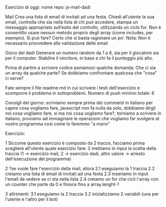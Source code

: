 Esercizio di oggi:
nome repo: js-mail-dadi

Mail
Crea una lista di email di invitati ad una festa.
Chiedi all’utente la sua email,
controlla che sia nella lista di chi può accedere,
stampa un messaggio appropriato sull’esito del controllo, utilizzando un ciclo for.
Non è consentito usare nessun metodo proprio degli array (come includes, per esempio).
Si può fare? Certo che si basta ragionare un po’.
Nota: 
Non è necessario provvedere alla validazione delle email

Gioco dei dadi
Generare un numero random da 1 a 6, sia per il giocatore sia per il computer.
Stabilire il vincitore, in base a chi fa il punteggio più alto.

Prima di partire a scrivere codice poniamoci qualche domanda:
Che ci sia un array da qualche parte?
Se dobbiamo confrontare qualcosa che "cosa" ci serve?

Fate sempre il file readme.md in cui scrivere i testi dell'esercizio e scomporre il problema in sottoproblemi. 
Numero di push minimo totale: 6

Consigli del giorno:
scriviamo sempre prima dei commenti in italiano per capire cosa vogliamo fare,
javascript non fa nulla da solo, dobbiamo dirgli noi cosa vogliamo fare,
si ma noi cosa vogliamo fare?,
torniamo a scrivere in italiano,
proviamo ad immaginare le operazioni che vogliamo far svolgere al nostro programma così come lo faremmo "a mano"

Esercizio:

1 Siccome questo esercizio è composto da 2 tracce, facciamo prima scegliere all'utente
  quale esercizio fare:
2 mettiamo in input la scelta della traccia (1 -> esercizio mail, 2 -> esercizio dadi, 
  altro valore -> arresto dell'esecuzione del programma)

2 ?se vuole fare l'esercizio della mail, allora
    2.1 eseguiamo la 1 traccia
    2.2 creiamo una lista di email di invitati ad una festa
    2.3 inseriamo in input l'email da vedere se ci sta nella lista
    2.4 creiamo un for che cicli l'array con un counter che parte da 0 e finisce fino a 
    array.lenght-1

3 altrimenti:
    3.1 eseguiamo la 2 traccia
    3.2 inizializziamo 2 variabili (una per l'utente e l'altro per il bot)
